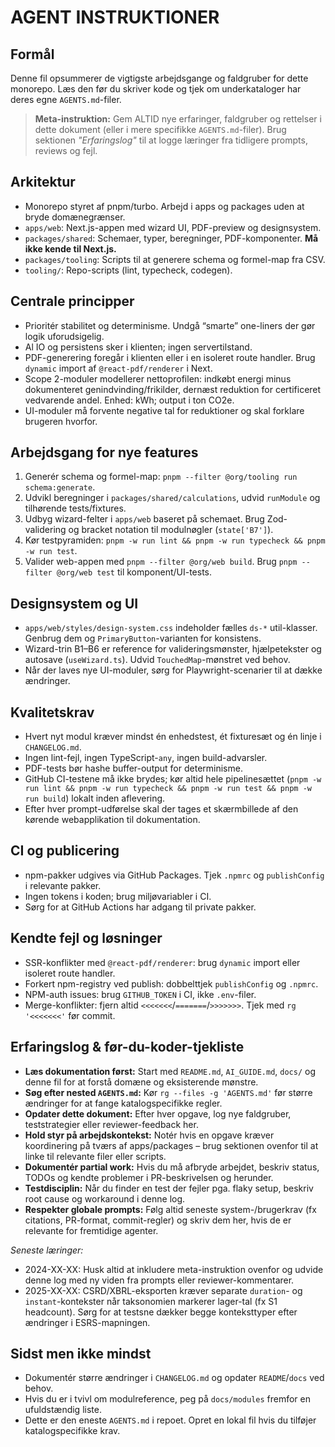 # AGENT INSTRUKTIONER

## Formål
Denne fil opsummerer de vigtigste arbejdsgange og faldgruber for dette monorepo. Læs den før du skriver kode og tjek om underkataloger har deres egne `AGENTS.md`-filer.

> **Meta-instruktion:** Gem ALTID nye erfaringer, faldgruber og rettelser i dette dokument (eller i mere specifikke `AGENTS.md`-filer). Brug sektionen _"Erfaringslog"_ til at logge læringer fra tidligere prompts, reviews og fejl.

## Arkitektur
- Monorepo styret af pnpm/turbo. Arbejd i apps og packages uden at bryde domænegrænser.
- `apps/web`: Next.js-appen med wizard UI, PDF-preview og designsystem.
- `packages/shared`: Schemaer, typer, beregninger, PDF-komponenter. **Må ikke kende til Next.js.**
- `packages/tooling`: Scripts til at generere schema og formel-map fra CSV.
- `tooling/`: Repo-scripts (lint, typecheck, codegen).

## Centrale principper
- Prioritér stabilitet og determinisme. Undgå “smarte” one-liners der gør logik uforudsigelig.
- Al IO og persistens sker i klienten; ingen servertilstand.
- PDF-generering foregår i klienten eller i en isoleret route handler. Brug `dynamic` import af `@react-pdf/renderer` i Next.
- Scope 2-moduler modellerer nettoprofilen: indkøbt energi minus dokumenteret genindvinding/frikilder, dernæst reduktion for certificeret vedvarende andel. Enhed: kWh; output i ton CO2e.
- UI-moduler må forvente negative tal for reduktioner og skal forklare brugeren hvorfor.

## Arbejdsgang for nye features
1. Generér schema og formel-map: `pnpm --filter @org/tooling run schema:generate`.
2. Udvikl beregninger i `packages/shared/calculations`, udvid `runModule` og tilhørende tests/fixtures.
3. Udbyg wizard-felter i `apps/web` baseret på schemaet. Brug Zod-validering og bracket notation til modulnøgler (`state['B7']`).
4. Kør testpyramiden: `pnpm -w run lint && pnpm -w run typecheck && pnpm -w run test`.
5. Valider web-appen med `pnpm --filter @org/web build`. Brug `pnpm --filter @org/web test` til komponent/UI-tests.

## Designsystem og UI
- `apps/web/styles/design-system.css` indeholder fælles `ds-*` util-klasser. Genbrug dem og `PrimaryButton`-varianten for konsistens.
- Wizard-trin B1–B6 er reference for valideringsmønster, hjælpetekster og autosave (`useWizard.ts`). Udvid `TouchedMap`-mønstret ved behov.
- Når der laves nye UI-moduler, sørg for Playwright-scenarier til at dække ændringer.

## Kvalitetskrav
- Hvert nyt modul kræver mindst én enhedstest, ét fixturesæt og én linje i `CHANGELOG.md`.
- Ingen lint-fejl, ingen TypeScript-`any`, ingen build-advarsler.
- PDF-tests bør hashe buffer-output for determinisme.
- GitHub CI-testene må ikke brydes; kør altid hele pipelinesættet (`pnpm -w run lint && pnpm -w run typecheck && pnpm -w run test && pnpm -w run build`) lokalt inden aflevering.
- Efter hver prompt-udførelse skal der tages et skærmbillede af den kørende webapplikation til dokumentation.

## CI og publicering
- npm-pakker udgives via GitHub Packages. Tjek `.npmrc` og `publishConfig` i relevante pakker.
- Ingen tokens i koden; brug miljøvariabler i CI.
- Sørg for at GitHub Actions har adgang til private pakker.

## Kendte fejl og løsninger
- SSR-konflikter med `@react-pdf/renderer`: brug `dynamic` import eller isoleret route handler.
- Forkert npm-registry ved publish: dobbelttjek `publishConfig` og `.npmrc`.
- NPM-auth issues: brug `GITHUB_TOKEN` i CI, ikke `.env`-filer.
- Merge-konflikter: fjern altid `<<<<<<<`/`=======`/`>>>>>>>`. Tjek med `rg '<<<<<<<'` før commit.

## Erfaringslog & før-du-koder-tjekliste
- **Læs dokumentation først:** Start med `README.md`, `AI_GUIDE.md`, `docs/` og denne fil for at forstå domæne og eksisterende mønstre.
- **Søg efter nested `AGENTS.md`:** Kør `rg --files -g 'AGENTS.md'` før større ændringer for at fange katalogspecifikke regler.
- **Opdater dette dokument:** Efter hver opgave, log nye faldgruber, teststrategier eller reviewer-feedback her.
- **Hold styr på arbejdskontekst:** Notér hvis en opgave kræver koordinering på tværs af apps/packages – brug sektionen ovenfor til at linke til relevante filer eller scripts.
- **Dokumentér partial work:** Hvis du må afbryde arbejdet, beskriv status, TODOs og kendte problemer i PR-beskrivelsen og herunder.
- **Testdisciplin:** Når du finder en test der fejler pga. flaky setup, beskriv root cause og workaround i denne log.
- **Respekter globale prompts:** Følg altid seneste system-/brugerkrav (fx citations, PR-format, commit-regler) og skriv dem her, hvis de er relevante for fremtidige agenter.

_Seneste læringer:_
- 2024-XX-XX: Husk altid at inkludere meta-instruktion ovenfor og udvide denne log med ny viden fra prompts eller reviewer-kommentarer.
- 2025-XX-XX: CSRD/XBRL-eksporten kræver separate `duration`- og `instant`-kontekster når taksonomien markerer lager-tal (fx S1 headcount). Sørg for at testsne dækker begge konteksttyper efter ændringer i ESRS-mapningen.

## Sidst men ikke mindst
- Dokumentér større ændringer i `CHANGELOG.md` og opdater `README`/`docs` ved behov.
- Hvis du er i tvivl om modulreference, peg på `docs/modules` fremfor en ufuldstændig liste.
- Dette er den eneste `AGENTS.md` i repoet. Opret en lokal fil hvis du tilføjer katalogspecifikke krav.
